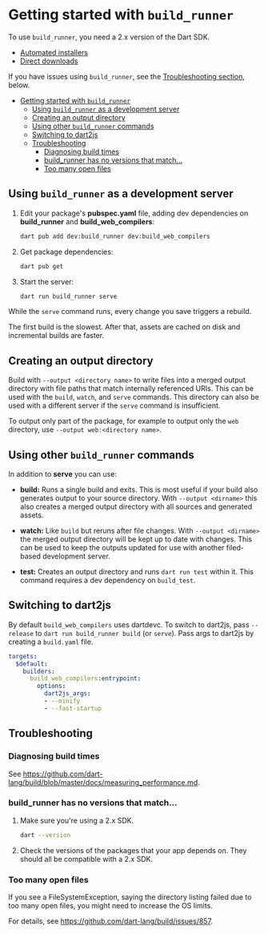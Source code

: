 # Getting started with `build_runner`

To use `build_runner`, you need a 2.x version of the Dart SDK.

*   [Automated installers](https://dart.dev/get-dart#install)
*   [Direct downloads](https://dart.dev/get-dart/archive#dev-channel)

If you have issues using `build_runner`, see the
[Troubleshooting section](#troubleshooting), below.

- [Getting started with `build_runner`](#getting-started-with-build_runner)
  - [Using `build_runner` as a development server](#using-build_runner-as-a-development-server)
  - [Creating an output directory](#creating-an-output-directory)
  - [Using other `build_runner` commands](#using-other-build_runner-commands)
  - [Switching to dart2js](#switching-to-dart2js)
  - [Troubleshooting](#troubleshooting)
    - [Diagnosing build times](#diagnosing-build-times)
    - [build_runner has no versions that match...](#build_runner-has-no-versions-that-match)
    - [Too many open files](#too-many-open-files)

## Using `build_runner` as a development server

1.  Edit your package's **pubspec.yaml** file, adding dev dependencies on
    **build_runner** and **build_web_compilers**:

    ```sh
    dart pub add dev:build_runner dev:build_web_compilers
    ```

2.  Get package dependencies:

    ```sh
    dart pub get
    ```

3.  Start the server:

    ```sh
    dart run build_runner serve
    ```

While the `serve` command runs, every change you save triggers a rebuild.

The first build is the slowest. After that, assets are cached on disk and
incremental builds are faster.

## Creating an output directory

Build with `--output <directory name>` to write files into a merged output
directory with file paths that match internally referenced URIs. This can be
used with the `build`, `watch`, and `serve` commands. This directory can also be
used with a different server if the `serve` command is insufficient.

To output only part of the package, for example to output only the `web`
directory, use `--output web:<directory name>`.

## Using other `build_runner` commands

In addition to **serve** you can use:

-   **build:** Runs a single build and exits. This is most useful if your build
    also generates output to your source directory. With `--output <dirname>`
    this also creates a merged output directory with all sources and generated
    assets.

-   **watch:** Like `build` but reruns after file changes. With `--output
    <dirname>` the merged output directory will be kept up to date with changes.
    This can be used to keep the outputs updated for use with another
    filed-based development server.

-   **test:** Creates an output directory and runs `dart run test` within it.
    This command requires a dev dependency on `build_test`.

## Switching to dart2js

By default `build_web_compilers` uses dartdevc. To switch to dart2js, pass
`--release` to `dart run build_runner build` (or `serve`). Pass args to dart2js
by creating a `build.yaml` file.

```yaml
targets:
  $default:
    builders:
      build_web_compilers:entrypoint:
        options:
          dart2js_args:
          - --minify
          - --fast-startup
```

## Troubleshooting

<!-- summarize here. -->

### Diagnosing build times

See
<https://github.com/dart-lang/build/blob/master/docs/measuring_performance.md>.

### build_runner has no versions that match...

1.  Make sure you're using a 2.x SDK.

    ```sh
    dart --version
    ```

2.  Check the versions of the packages that your app depends on. They should all
    be compatible with a 2.x SDK.

### Too many open files

If you see a FileSystemException, saying the directory listing failed due to too
many open files, you might need to increase the OS limits.

For details, see <https://github.com/dart-lang/build/issues/857>.
